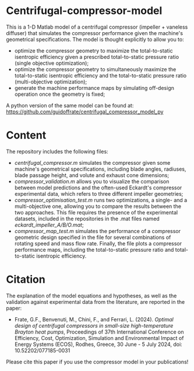 # Centrifugal-compressor-model
This is a 1-D Matlab model of a centrifugal compressor (impeller + vaneless diffuser) that simulates the compressor performance given the machine's geometrical specifications.
The model is thought explicitly to allow you to:
- optimize the compressor geometry to maximize the total-to-static isentropic efficiency given a prescribed total-to-static pressure ratio (single objective optimization);
- optimize the compressor geometry to simultaneously maximize the total-to-static isentropic efficiency and the total-to-static pressure ratio (multi-objective optimization);
- generate the machine performance maps by simulating off-design operation once the geometry is fixed;

A python version of the same model can be found at: https://github.com/guidoffrate/centrifugal_compressor_model_py

# Content
The repository includes the following files:
- _centrifugal_compressor.m_ simulates the compressor given some machine's geometrical specifications, including blade angles, radiuses, blade passage height, and volute and exhaust cone dimensions;
- _compressor_validation.m_ allows you to visualize the comparison between model predictions and the often-used Eckardt's compressor experimental data, which refers to three different impeller geometries;
- _compressor_optimisation_test.m_ runs two optimizations, a single- and a multi-objective one, allowing you to compare the results between the two approaches. This file requires the presence of the experimental datasets, included in the repositories in the .mat files named _eckardt_impeller_A/B/O.mat_;
- _compressor_map_test.m_ simulates the performance of a compressor geometric design specified in the file for several combinations of rotating speed and mass flow rate. Finally, the file plots a compressor performance maps, including the total-to-static pressure ratio and total-to-static isentropic efficiency.

# Citation
The explanation of the model equations and hypotheses, as well as the validation against experimental data from the literature, are reported in the paper:

- Frate, G.F., Benvenuti, M., Chini, F., and Ferrari, L. (2024). _Optimal design of centrifugal compressors in small-size high-temperature Brayton heat pumps_, Proceedings of 37th International Conference on
Efficiency, Cost, Optimization, Simulation and Environmental Impact of Energy Systems (ECOS), Rodhes, Greece, 30 June - 5 July 2024, doi: 10.52202/077185-0031

Please cite this paper if you use the compressor model in your publications!




